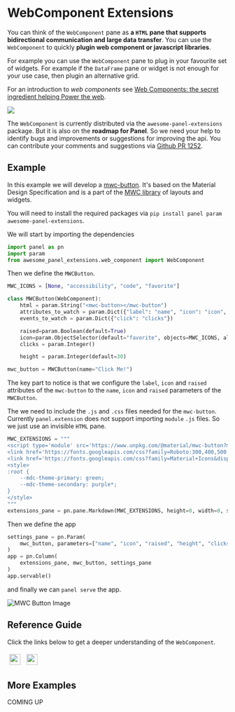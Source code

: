 # WebComponent Extensions

You can think of the `WebComponent` pane as **a `HTML` pane that supports bidirectional communication and large data transfer**. You can use the `WebComponent` to quickly **plugin web component or javascript libraries**.

For example you can use the `WebComponent` pane to plug in your favourite set of widgets. For example if the `DataFrame` pane or widget is not enough for your use case, then plugin an alternative grid.

For an introduction to *web components* see [Web Components: the secret ingredient helping Power the web](https://www.youtube.com/watch?v=YBwgkr_Sbx0).

<a href="https://www.youtube.com/watch?v=YBwgkr_Sbx0" target="blank_"><img src="https://i.ytimg.com/vi/YBwgkr_Sbx0/hqdefault.jpg"></img></a>

The `WebComponent` is currently distributed via the `awesome-panel-extensions` package. But it is also on the **roadmap for Panel**. So we need your help to identify bugs and improvements or suggestions for improving the api. You can contribute your comments and suggestions via [Github PR 1252](https://github.com/holoviz/panel/pull/1252).

## Example

In this example we will develop a [mwc-button](https://github.com/material-components/material-components-web-components/tree/master/packages/button). It's based on the Material Design Specification and is a part of the [MWC library](https://github.com/material-components/material-components-web-components) of layouts and widgets.

You will need to install the required packages via `pip install panel param awesome-panel-extensions`.

We will start by importing the dependencies

```python
import panel as pn
import param
from awesome_panel_extensions.web_component import WebComponent
```

Then we define the `MWCButton`.

```python
MWC_ICONS = [None, "accessibility", "code", "favorite"]

class MWCButton(WebComponent):
    html = param.String("<mwc-button></mwc-button")
    attributes_to_watch = param.Dict({"label": "name", "icon": "icon", "raised":"raised"})
    events_to_watch = param.Dict({"click": "clicks"})

    raised=param.Boolean(default=True)
    icon=param.ObjectSelector(default="favorite", objects=MWC_ICONS, allow_None=True)
    clicks = param.Integer()

    height = param.Integer(default=30)

mwc_button = MWCButton(name="Click Me!")
```

The key part to notice is that we configure the `label`, `icon` and `raised` attributes of the `mwc-button` to the `name`, `icon` and `raised` parameters of the `MWCButton`.

The we need to include the `.js` and `.css` files needed for the `mwc-button`. Currently `panel.extension` does not support importing `module` `.js` files. So we just use an invisible `HTML` pane.

```python
MWC_EXTENSIONS = """
<script type='module' src='https://www.unpkg.com/@material/mwc-button?module'></script>
<link href='https://fonts.googleapis.com/css?family=Roboto:300,400,500' rel='stylesheet'>
<link href='https://fonts.googleapis.com/css?family=Material+Icons&display=block' rel='stylesheet'>
<style>
:root {
    --mdc-theme-primary: green;
    --mdc-theme-secondary: purple*;
}
</style>
"""
extensions_pane = pn.pane.Markdown(MWC_EXTENSIONS, height=0, width=0, sizing_mode="fixed", margin=0)
```

Then we define the app

```python
settings_pane = pn.Param(
    mwc_button, parameters=["name", "icon", "raised", "height", "clicks"]
)
app = pn.Column(
    extensions_pane, mwc_button, settings_pane
)
app.servable()
```

and finally we can `panel serve` the app.

![MWC Button Image](webcomponent-example.gif)

## Reference Guide

Click the links below to get a deeper understanding of the `WebComponent`.

[<img src="https://mybinder.org/badge_logo.svg" style="height:25px;display:inline;margin:5px">](https://mybinder.org/v2/gh/MarcSkovMadsen/awesome-panel-extensions/master?filepath=examples%2Freference%2Fpanes%2FWebComponent.ipynb) [<img src="https://cdn.jsdelivr.net/gh/jupyter/design@master/logos/Badges/nbviewer_badge.svg" style="height:25px;display:inline;margin:5px">](https://nbviewer.jupyter.org/github/MarcSkovMadsen/awesome-panel-extensions/blob/master/examples/reference/panes/WebComponent.ipynb)

## More Examples

COMING UP
